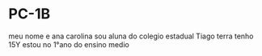 # PC-1B
meu nome e ana carolina 
sou aluna do colegio estadual Tiago terra
tenho 15Y
estou no 1°ano do ensino medio
